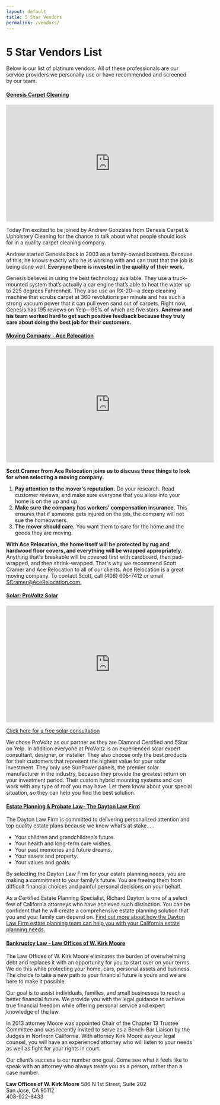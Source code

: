```yaml
---
layout: default
title: 5 Star Vendors
permalink: /vendors/
---
```

<h1>5 Star Vendors List</h1>

Below is our list of platinum vendors. All of these professionals are our service providers we personally use or have recommended and screened by our team.

<h4><a href="http://genesiscarpetcleaning.net/" target="_blank">Genesis Carpet Cleaning</a></h4>

<iframe allowfullscreen="" frameborder="0" height="315" src="https://www.youtube.com/embed/IzkNive5Lto" width="560"></iframe>

<p>Today I’m excited to be joined by Andrew Gonzales from Genesis Carpet & Upholstery Cleaning for the chance to talk about what people should look for in a quality carpet cleaning company.</p>

<p>Andrew started Genesis back in 2003 as a family-owned business. Because of this, he knows exactly who he is working with and can trust that the job is being done well. <strong>Everyone there is invested in the quality of their work.</strong></p>

<p>Genesis believes in using the best technology available. They use a truck-mounted system that’s actually a car engine that’s able to heat the water up to 225 degrees Fahrenheit. They also use an RX-20—a deep cleaning machine that scrubs carpet at 360 revolutions per minute and has such a strong vacuum power that it can pull even sand out of carpets. Right now, Genesis has 195 reviews on Yelp—95% of which are five stars. <strong>Andrew and his team worked hard to get such positive feedback because they truly care about doing the best job for their customers.</strong></p>

<h4><a href="http://www.acerelocation.com/locations/san-jose-moving/" target="_blank">Moving Company - Ace Relocation</a></h4>

<iframe allowfullscreen="" frameborder="0" height="315" src="https://www.youtube.com/embed/m0uLjBKG7nc" width="560"></iframe>

<p><strong>Scott Cramer from Ace Relocation joins us to discuss three things to look for when selecting a moving company.</strong></p>
<ol class="indent">
<li><strong>Pay attention to the mover's reputation.</strong> Do your research. Read customer reviews, and make sure everyone that you allow into your home is on the up and up.</li>
<li><strong>Make sure the company has workers' compensation insurance.</strong> This ensures that if someone gets injured on the job, the company will not sue the homeowners.</li>
<li><strong>The mover should care.</strong> You want them to care for the home and the goods they are moving.</li>
</ol>

<p><strong>With Ace Relocation, the home itself will be protected by rug and hardwood floor covers, and everything will be wrapped appropriately.</strong> Anything that's breakable will be covered first with cardboard, then pad-wrapped, and then shrink-wrapped. That's why we recommend Scott Cramer and Ace Relocation to all of our clients. Ace Relocation is a great moving company. To contact Scott, call (408) 605-7412 or email <a href="mailto:SCramer@AceRelocation.com" target="_blank">SCramer@AceRelocation.com.</a></p>

<h4><a href="http://provoltz.com/" target="_blank">Solar: ProVoltz Solar</a></h4>

<iframe allowfullscreen="" frameborder="0" height="315" src="https://www.youtube.com/embed/ISvPMNg8M0k" width="560"></iframe>

<a href="http://provoltz.com/faq/do-i-qualify-for-solar/" target="_blank">Click here for a free solar consultation</a>
<p>We chose ProVoltz as our partner as they are Diamond Certified and 5Star on Yelp. In addition everyone at ProVoltz is an experienced solar expert consultant, designer, or installer. They also choose only the best products for their customers that represent the highest value for your solar investment. They only use SunPower panels, the premier solar manufacturer in the industry, because they provide the greatest return on your investment period. Their custom hybrid mounting systems and can work with any type of roof you may have. Let them know about your special situation, so they can help you find the best solution.</p>

<h4><a href="http://www.taxandestateplanners.com/" target="_blank">Estate Planning & Probate Law- The Dayton Law Firm</a></h4>

<!--<iframe allowfullscreen="" frameborder="0" height="315" src="https://www.youtube.com/embed/Xj69PLWaR5k" width="560"></iframe>-->

<p>The Dayton Law Firm is committed to delivering personalized attention and top quality estate plans because we know what’s at stake. . .
<ul class="indent">
<li>Your children and grandchildren’s future.</li>
<li>Your health and long-term care wishes.</li>
<li>Your past memories and future dreams.</li>
<li>Your assets and property.</li>
<li>Your values and goals.</li>
</ul>
<p>By selecting the Dayton Law Firm for your estate planning needs, you are making a commitment to your family’s future. You are freeing them from difficult financial choices and painful personal decisions on your behalf.</p>

<p>As a Certified Estate Planning Specialist, Richard Dayton is one of a select few of California attorneys who have achieved such distinction. You can be confident that he will create a comprehensive estate planning solution that you and your family can depend on. <a href="http://www.taxandestateplanners.com/" target="_blank">Find out more about how the Dayton Law Firm estate planning team can help you with your California estate planning needs.</a></p>

<h4><a href="http://www.bayareabk.com/" target="_blank">Bankruptcy Law - Law Offices of W. Kirk Moore</a></h4>

<p>The Law Offices of W. Kirk Moore eliminates the burden of overwhelming debt and replaces it with an opportunity for you to start over on your terms. We do this while protecting your home, cars, personal assets and business. The choice to take a new path to your financial future is yours and we are here to make it possible.</p>

<p>Our goal is to assist individuals, families, and small businesses to reach a better financial future. We provide you with the legal guidance to achieve true financial freedom while offering personal service and expert knowledge of the law.</p>

<p>In 2013 attorney Moore was appointed Chair of the Chapter 13 Trustee Committee and was recently invited to serve as a Bench-Bar Liaison by the Judges in Northern California. With attorney Kirk Moore as your legal counsel, you will have an experienced attorney who will listen to your needs as well as fight for your rights in court.</p>

<p>Our client’s success is our number one goal. Come see what it feels like to speak with an attorney who always treats you as a person, rather than a case number.</p>
<p><strong>Law Offices of W. Kirk Moore</strong>
586 N 1st Street, Suite 202<br>
San Jose, CA 95112<br>
408-922-6433
</p>
